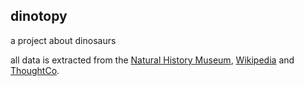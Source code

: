 ## dinotopy

a project about dinosaurs

all data is extracted from the [Natural History Museum](https://www.nhm.ac.uk/discover/dino-directory/name/name-az-all.html), [Wikipedia](https://en.wikipedia.org/wiki/List_of_dinosaur_genera) and [ThoughtCo](https://www.thoughtco.com/dinosaurs-a-to-z-1093748).